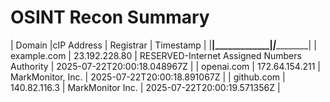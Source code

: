 # OSINT Recon Summary

| Domain |cIP Address | Registrar | Timestamp |
|________|_____________|___________|___________|
| example.com | 23.192.228.80 | RESERVED-Internet Assigned Numbers Authority | 2025-07-22T20:00:18.048967Z |
| openai.com | 172.64.154.211 | MarkMonitor, Inc. | 2025-07-22T20:00:18.891067Z |
| github.com | 140.82.116.3 | MarkMonitor Inc. | 2025-07-22T20:00:19.571356Z |

